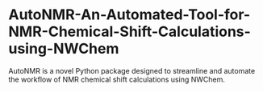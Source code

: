 # AutoNMR-An-Automated-Tool-for-NMR-Chemical-Shift-Calculations-using-NWChem
AutoNMR is a novel Python package designed to streamline and automate the workflow of NMR chemical shift calculations using NWChem.
